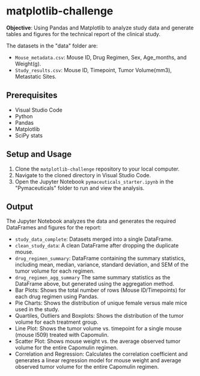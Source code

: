 # matplotlib-challenge
**Objective**: Using Pandas and Matplotlib to analyze study data and generate tables and figures for the technical report of the clinical study. 

The datasets in the "data" folder are:
- `Mouse_metadata.csv`: Mouse ID, Drug Regimen, Sex, Age_months, and Weight(g).
- `Study_results.csv`: Mouse ID, Timepoint, Tumor Volume(mm3), Metastatic Sites.

## Prerequisites
- Visual Studio Code
- Python
- Pandas
- Matplotlib
- SciPy stats

## Setup and Usage
1. Clone the `matplotlib-challenge` repository to your local computer.
2. Navigate to the cloned directory in Visual Studio Code.
3. Open the Jupyter Notebook `pymaceuticals_starter.ipynb` in the "Pymaceuticals" folder to run and view the analysis.

## Output
The Jupyter Notebook analyzes the data and generates the required DataFrames and figures for the report:
- `study_data_complete`: Datasets merged into a single DataFrame.
- `clean_study_data`: A clean DataFrame after dropping the duplicate mouse.
- `drug_regimen_summary`: DataFrame containing the summary statistics, including mean, median, variance, standard deviation, and SEM of the tumor volume for each regimen.
- `drug_regimen_agg_summary` The same summary statistics as the DataFrame above, but generated using the aggregation method.
- Bar Plots: Shows the total number of rows (Mouse ID/Timepoints) for each drug regimen using Pandas.
- Pie Charts: Shows the distribution of unique female versus male mice used in the study.
- Quartiles, Outliers and Boxplots: Shows the distribution of the tumor volume for each treatment group.
- Line Plot: Shows the tumor volume vs. timepoint for a single mouse (mouse l509) treated with Capomulin.
- Scatter Plot: Shows mouse weight vs. the average observed tumor volume for the entire Capomulin regimen.
- Correlation and Regression: Calculates the correlation coefficient and generates a linear regression model for mouse weight and average observed tumor volume for the entire Capomulin regimen.
